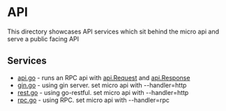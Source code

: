 # API

This directory showcases API services which sit behind the micro api and serve a public facing API

## Services

- [api.go](api.go) - runs an RPC api with [api.Request](https://github.com/jinbanglin/go-api/blob/master/proto/api.proto#L11L18) and [api.Response](https://github.com/jinbanglin/go-api/blob/master/proto/api.proto#L21L25)
- [gin.go](gin) - using gin server. set micro api with --handler=http
- [rest.go](rest) - using go-restful. set micro api with --handler=http
- [rpc.go](rpc) - using RPC. set micro api with --handler=rpc
